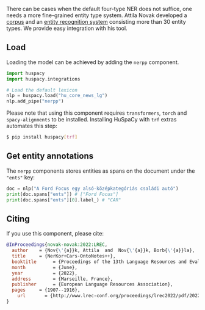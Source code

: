 There can be cases when the default four-type NER does not suffice, one needs a more fine-grained entity type system.
Attila Novak developed a [corpus](https://github.com/novakat/NYTK-NerKor-Cars-OntoNotesPP) and an [entity recognition system](https://huggingface.co/novakat/nerkor-cars-onpp-hubert) consisting more than 30 entity types. We provide easy
integration with his tool.

## Load

Loading the model can be achieved by adding the `nerpp` component.

```python
import huspacy
import huspacy.integrations

# Load the default lexicon
nlp = huspacy.load("hu_core_news_lg")
nlp.add_pipe("nerpp")
```
Please note that using this component requires `transformers`, `torch` and `spacy-alignments` to be installed.
Installing HuSpaCy with `trf` extras automates this step:

```bash
$ pip install huspacy[trf]
```

## Get entity annotations

The `nerpp` components stores entities as spans on the document under the `"ents"` key:

```python
doc = nlp("A Ford Focus egy alsó-középkategóriás családi autó")
print(doc.spans["ents"]) # ["Ford Focus"]
print(doc.spans["ents"][0].label_) # "CAR"
```
## Citing
If you use this component, please cite:

```bibtex
@InProceedings{novak-novak:2022:LREC,
  author    = {Nov{\'{a}}k, Attila  and  Nov{\'{a}}k, Borb{\'{a}}la},
  title     = {NerKor+Cars-OntoNotes++},
  booktitle      = {Proceedings of the 13th Language Resources and Evaluation Conference (LREC 2022)},
  month          = {June},
  year           = {2022},
  address        = {Marseille, France},
  publisher      = {European Language Resources Association},
  pages     = {1907--1916},
    url       = {http://www.lrec-conf.org/proceedings/lrec2022/pdf/2022.lrec-1.203.pdf}
}
```

